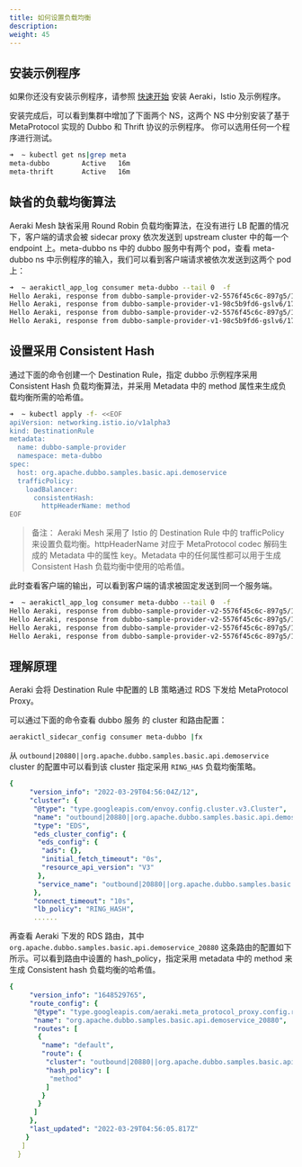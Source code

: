 ```yaml
---
title: 如何设置负载均衡
description: 
weight: 45
---
```


## 安装示例程序

如果你还没有安装示例程序，请参照 [快速开始](/zh/docs/v1.0/quickstart/) 安装 Aeraki，Istio 及示例程序。

安装完成后，可以看到集群中增加了下面两个 NS，这两个 NS 中分别安装了基于 MetaProtocol 实现的 Dubbo 和 Thrift 协议的示例程序。
你可以选用任何一个程序进行测试。

```bash
➜  ~ kubectl get ns|grep meta
meta-dubbo        Active   16m
meta-thrift       Active   16m
```

## 缺省的负载均衡算法

Aeraki Mesh 缺省采用 Round Robin 负载均衡算法，在没有进行 LB 配置的情况下，客户端的请求会被 sidecar proxy 依次发送到 upstream cluster 中的每一个 endpoint 上。meta-dubbo ns 中的 dubbo 服务中有两个 pod，查看 meta-dubbo ns 中示例程序的输入，我们可以看到客户端请求被依次发送到这两个 pod 上：

```bash
➜  ~ aerakictl_app_log consumer meta-dubbo --tail 0  -f
Hello Aeraki, response from dubbo-sample-provider-v2-5576f45c6c-897g5/172.16.0.8
Hello Aeraki, response from dubbo-sample-provider-v1-98c5b9fd6-gslv6/172.16.0.69
Hello Aeraki, response from dubbo-sample-provider-v2-5576f45c6c-897g5/172.16.0.8
Hello Aeraki, response from dubbo-sample-provider-v1-98c5b9fd6-gslv6/172.16.0.69
```

## 设置采用 Consistent Hash

通过下面的命令创建一个 Destination Rule，指定 dubbo 示例程序采用 Consistent Hash 负载均衡算法，并采用 Metadata 中的 method 属性来生成负载均衡所需的哈希值。

```bash
➜  ~ kubectl apply -f- <<EOF
apiVersion: networking.istio.io/v1alpha3
kind: DestinationRule
metadata:
  name: dubbo-sample-provider
  namespace: meta-dubbo
spec:
  host: org.apache.dubbo.samples.basic.api.demoservice
  trafficPolicy:
    loadBalancer:
      consistentHash:
        httpHeaderName: method
EOF
```

> 备注： Aeraki Mesh 采用了 Istio 的 Destination Rule 中的 trafficPolicy 来设置负载均衡。httpHeaderName 对应于 MetaProtocol codec 解码生成的 Metadata 中的属性 key。Metadata 中的任何属性都可以用于生成 Consistent Hash 负载均衡中使用的哈希值。

此时查看客户端的输出，可以看到客户端的请求被固定发送到同一个服务端。

```bash
➜  ~ aerakictl_app_log consumer meta-dubbo --tail 0  -f
Hello Aeraki, response from dubbo-sample-provider-v2-5576f45c6c-897g5/172.16.0.8
Hello Aeraki, response from dubbo-sample-provider-v2-5576f45c6c-897g5/172.16.0.8
Hello Aeraki, response from dubbo-sample-provider-v2-5576f45c6c-897g5/172.16.0.8
Hello Aeraki, response from dubbo-sample-provider-v2-5576f45c6c-897g5/172.16.0.8
```

## 理解原理

Aeraki 会将 Destination Rule 中配置的 LB 策略通过 RDS 下发给 MetaProtocol Proxy。

可以通过下面的命令查看 dubbo 服务 的 cluster 和路由配置：

``` bash
aerakictl_sidecar_config consumer meta-dubbo |fx
```

从 `outbound|20880||org.apache.dubbo.samples.basic.api.demoservice` cluster 的配置中可以看到该 cluster 指定采用 `RING_HAS` 负载均衡策略。

```yaml
{
     "version_info": "2022-03-29T04:56:04Z/12",
     "cluster": {
      "@type": "type.googleapis.com/envoy.config.cluster.v3.Cluster",
      "name": "outbound|20880||org.apache.dubbo.samples.basic.api.demoservice",
      "type": "EDS",
      "eds_cluster_config": {
       "eds_config": {
        "ads": {},
        "initial_fetch_timeout": "0s",
        "resource_api_version": "V3"
       },
       "service_name": "outbound|20880||org.apache.dubbo.samples.basic.api.demoservice"
      },
      "connect_timeout": "10s",
      "lb_policy": "RING_HASH",
      ......
```

再查看 Aeraki 下发的 RDS 路由，其中 `org.apache.dubbo.samples.basic.api.demoservice_20880` 这条路由的配置如下所示。可以看到路由中设置的 hash_policy，指定采用 metadata 中的 method 来生成 Consistent hash 负载均衡的哈希值。 

```yaml
{
     "version_info": "1648529765",
     "route_config": {
      "@type": "type.googleapis.com/aeraki.meta_protocol_proxy.config.route.v1alpha.RouteConfiguration",
      "name": "org.apache.dubbo.samples.basic.api.demoservice_20880",
      "routes": [
       {
        "name": "default",
        "route": {
         "cluster": "outbound|20880||org.apache.dubbo.samples.basic.api.demoservice",
         "hash_policy": [
          "method"
         ]
        }
       }
      ]
     },
     "last_updated": "2022-03-29T04:56:05.817Z"
    }
   ]
  }
  ```